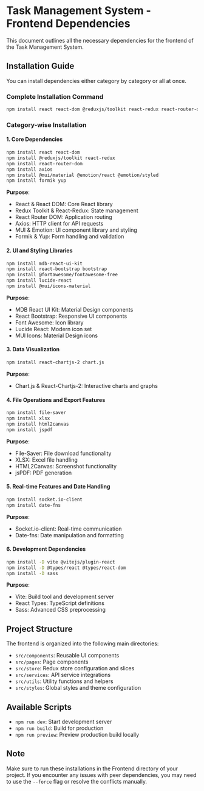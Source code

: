 # Task Management System - Frontend Dependencies

This document outlines all the necessary dependencies for the frontend of the Task Management System.

## Installation Guide

You can install dependencies either category by category or all at once.

### Complete Installation Command
```bash
npm install react react-dom @reduxjs/toolkit react-redux react-router-dom axios @mui/material @emotion/react @emotion/styled formik yup mdb-react-ui-kit react-bootstrap bootstrap @fortawesome/fontawesome-free lucide-react @mui/icons-material react-chartjs-2 chart.js file-saver xlsx html2canvas jspdf socket.io-client date-fns && npm install -D vite @vitejs/plugin-react @types/react @types/react-dom sass
```

### Category-wise Installation

#### 1. Core Dependencies
```bash
npm install react react-dom
npm install @reduxjs/toolkit react-redux
npm install react-router-dom
npm install axios
npm install @mui/material @emotion/react @emotion/styled
npm install formik yup
```

**Purpose**:
- React & React DOM: Core React library
- Redux Toolkit & React-Redux: State management
- React Router DOM: Application routing
- Axios: HTTP client for API requests
- MUI & Emotion: UI component library and styling
- Formik & Yup: Form handling and validation

#### 2. UI and Styling Libraries
```bash
npm install mdb-react-ui-kit
npm install react-bootstrap bootstrap
npm install @fortawesome/fontawesome-free
npm install lucide-react
npm install @mui/icons-material
```

**Purpose**:
- MDB React UI Kit: Material Design components
- React Bootstrap: Responsive UI components
- Font Awesome: Icon library
- Lucide React: Modern icon set
- MUI Icons: Material Design icons

#### 3. Data Visualization
```bash
npm install react-chartjs-2 chart.js
```

**Purpose**:
- Chart.js & React-Chartjs-2: Interactive charts and graphs

#### 4. File Operations and Export Features
```bash
npm install file-saver
npm install xlsx
npm install html2canvas
npm install jspdf
```

**Purpose**:
- File-Saver: File download functionality
- XLSX: Excel file handling
- HTML2Canvas: Screenshot functionality
- jsPDF: PDF generation

#### 5. Real-time Features and Date Handling
```bash
npm install socket.io-client
npm install date-fns
```

**Purpose**:
- Socket.io-client: Real-time communication
- Date-fns: Date manipulation and formatting

#### 6. Development Dependencies
```bash
npm install -D vite @vitejs/plugin-react
npm install -D @types/react @types/react-dom
npm install -D sass
```

**Purpose**:
- Vite: Build tool and development server
- React Types: TypeScript definitions
- Sass: Advanced CSS preprocessing

## Project Structure

The frontend is organized into the following main directories:
- `src/components`: Reusable UI components
- `src/pages`: Page components
- `src/store`: Redux store configuration and slices
- `src/services`: API service integrations
- `src/utils`: Utility functions and helpers
- `src/styles`: Global styles and theme configuration

## Available Scripts

- `npm run dev`: Start development server
- `npm run build`: Build for production
- `npm run preview`: Preview production build locally

## Note

Make sure to run these installations in the Frontend directory of your project. If you encounter any issues with peer dependencies, you may need to use the `--force` flag or resolve the conflicts manually. 